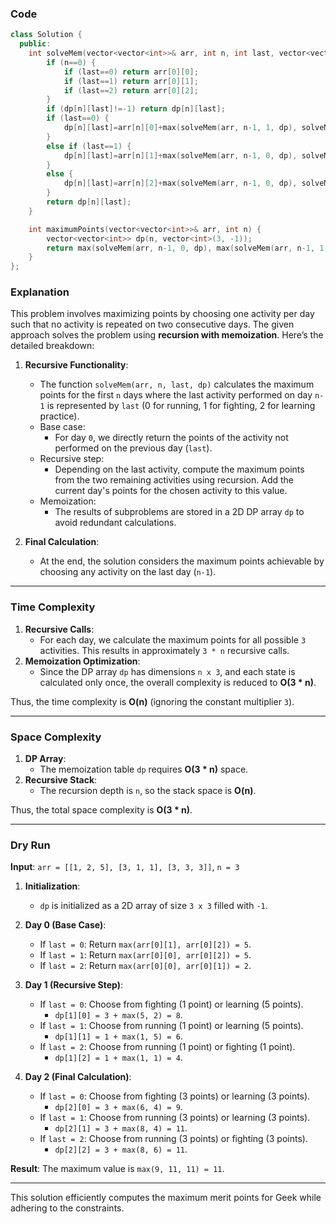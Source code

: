 ### Code
```cpp
class Solution {
  public:
    int solveMem(vector<vector<int>>& arr, int n, int last, vector<vector<int>>& dp) {
        if (n==0) {
            if (last==0) return arr[0][0];
            if (last==1) return arr[0][1];
            if (last==2) return arr[0][2];
        }
        if (dp[n][last]!=-1) return dp[n][last];
        if (last==0) {
            dp[n][last]=arr[n][0]+max(solveMem(arr, n-1, 1, dp), solveMem(arr, n-1, 2, dp));
        }
        else if (last==1) {
            dp[n][last]=arr[n][1]+max(solveMem(arr, n-1, 0, dp), solveMem(arr, n-1, 2, dp));
        }
        else {
            dp[n][last]=arr[n][2]+max(solveMem(arr, n-1, 0, dp), solveMem(arr, n-1, 1, dp));
        }
        return dp[n][last];
    }

    int maximumPoints(vector<vector<int>>& arr, int n) {
        vector<vector<int>> dp(n, vector<int>(3, -1));
        return max(solveMem(arr, n-1, 0, dp), max(solveMem(arr, n-1, 1, dp), solveMem(arr, n-1, 2, dp)));
    }
};
```

### Explanation

This problem involves maximizing points by choosing one activity per day such that no activity is repeated on two consecutive days. The given approach solves the problem using **recursion with memoization**. Here’s the detailed breakdown:

1. **Recursive Functionality**:
   - The function `solveMem(arr, n, last, dp)` calculates the maximum points for the first `n` days where the last activity performed on day `n-1` is represented by `last` (0 for running, 1 for fighting, 2 for learning practice).  
   - Base case:
     - For day `0`, we directly return the points of the activity not performed on the previous day (`last`).
   - Recursive step:
     - Depending on the last activity, compute the maximum points from the two remaining activities using recursion. Add the current day's points for the chosen activity to this value.
   - Memoization:
     - The results of subproblems are stored in a 2D DP array `dp` to avoid redundant calculations.

2. **Final Calculation**:
   - At the end, the solution considers the maximum points achievable by choosing any activity on the last day (`n-1`).

---

### Time Complexity

1. **Recursive Calls**:
   - For each day, we calculate the maximum points for all possible `3` activities. This results in approximately `3 * n` recursive calls.
2. **Memoization Optimization**:
   - Since the DP array `dp` has dimensions `n x 3`, and each state is calculated only once, the overall complexity is reduced to **O(3 * n)**.

Thus, the time complexity is **O(n)** (ignoring the constant multiplier `3`).

---

### Space Complexity

1. **DP Array**:
   - The memoization table `dp` requires **O(3 * n)** space.
2. **Recursive Stack**:
   - The recursion depth is `n`, so the stack space is **O(n)**.

Thus, the total space complexity is **O(3 * n)**.

---

### Dry Run

**Input**: `arr = [[1, 2, 5], [3, 1, 1], [3, 3, 3]]`, `n = 3`

1. **Initialization**:
   - `dp` is initialized as a 2D array of size `3 x 3` filled with `-1`.

2. **Day 0 (Base Case)**:
   - If `last = 0`: Return `max(arr[0][1], arr[0][2]) = 5`.
   - If `last = 1`: Return `max(arr[0][0], arr[0][2]) = 5`.
   - If `last = 2`: Return `max(arr[0][0], arr[0][1]) = 2`.

3. **Day 1 (Recursive Step)**:
   - If `last = 0`: Choose from fighting (1 point) or learning (5 points).
     - `dp[1][0] = 3 + max(5, 2) = 8`.
   - If `last = 1`: Choose from running (1 point) or learning (5 points).
     - `dp[1][1] = 1 + max(1, 5) = 6`.
   - If `last = 2`: Choose from running (1 point) or fighting (1 point).
     - `dp[1][2] = 1 + max(1, 1) = 4`.

4. **Day 2 (Final Calculation)**:
   - If `last = 0`: Choose from fighting (3 points) or learning (3 points).
     - `dp[2][0] = 3 + max(6, 4) = 9`.
   - If `last = 1`: Choose from running (3 points) or learning (3 points).
     - `dp[2][1] = 3 + max(8, 4) = 11`.
   - If `last = 2`: Choose from running (3 points) or fighting (3 points).
     - `dp[2][2] = 3 + max(8, 6) = 11`.

**Result**: The maximum value is `max(9, 11, 11) = 11`.

---

This solution efficiently computes the maximum merit points for Geek while adhering to the constraints.
